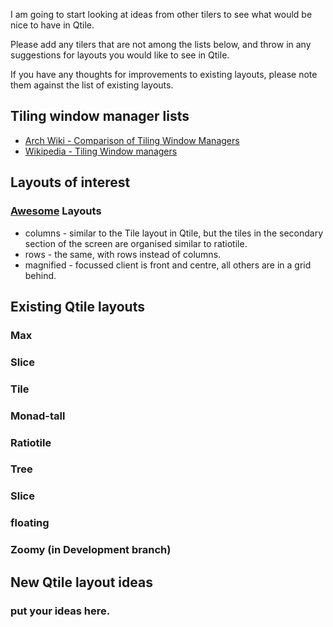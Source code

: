 I am going to start looking at ideas from other tilers to see what would be nice to have in Qtile. 

Please add any tilers that are not among the lists below, and throw in any suggestions for layouts you would like to see in Qtile.

If you have any thoughts for improvements to existing layouts, please note them against the list of existing layouts.

## Tiling window manager lists

* [Arch Wiki - Comparison of Tiling Window Managers](https://wiki.archlinux.org/index.php/Comparison_of_Tiling_Window_Managers)
* [Wikipedia - Tiling Window managers](https://en.wikipedia.org/wiki/Tiling_window_manager)

## Layouts of interest
### [Awesome](http://awesome.naquadah.org) Layouts

* columns - similar to the Tile layout in Qtile, but the tiles in the secondary section of the screen are organised similar to ratiotile.
* rows - the same, with rows instead of columns.
* magnified - focussed client is front and centre, all others are in a grid behind.

## Existing Qtile layouts
### Max
### Slice
### Tile
### Monad-tall
### Ratiotile
### Tree
### Slice
### floating
### Zoomy (in Development branch)

## New Qtile layout ideas
### put your ideas here.